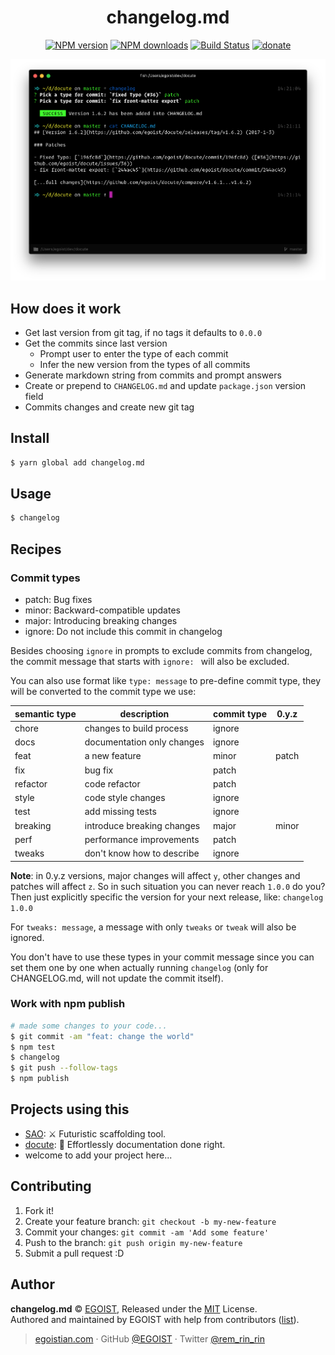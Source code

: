 <h1 align="center">
changelog.md
</h1>

<p align="center"><a href="https://npmjs.com/package/changelog.md"><img src="https://img.shields.io/npm/v/changelog.md.svg?style=flat" alt="NPM version"></a> <a href="https://npmjs.com/package/changelog.md"><img src="https://img.shields.io/npm/dm/changelog.md.svg?style=flat" alt="NPM downloads"></a> <a href="https://circleci.com/gh/EGOIST/changelog.md"><img src="https://img.shields.io/circleci/project/egoist/changelog.md/master.svg?style=flat" alt="Build Status"></a> <a href="https://github.com/egoist/donate"><img src="https://img.shields.io/badge/$-donate-ff69b4.svg?maxAge=2592000&amp;style=flat" alt="donate"></a></p>

<p align="center">
<img src="./media/preview.png" alt="preview" width="700">
</p>

## How does it work

- Get last version from git tag, if no tags it defaults to `0.0.0`
- Get the commits since last version
  - Prompt user to enter the type of each commit
  - Infer the new version from the types of all commits
- Generate markdown string from commits and prompt answers
- Create or prepend to `CHANGELOG.md` and update `package.json` version field
- Commits changes and create new git tag

## Install

```bash
$ yarn global add changelog.md
```

## Usage

```bash
$ changelog
```

## Recipes

### Commit types

- patch: Bug fixes
- minor: Backward-compatible updates
- major: Introducing breaking changes
- ignore: Do not include this commit in changelog

Besides choosing `ignore` in prompts to exclude commits from changelog, the commit message that starts with `ignore: ` will also be excluded.

You can also use format like `type: message` to pre-define commit type, they will be converted to the commit type we use:

|semantic type|description|commit type|0.y.z|
|---|---|---|---|
|chore|changes to build process|ignore||
|docs|documentation only changes|ignore||
|feat|a new feature|minor|patch|
|fix|bug fix|patch||
|refactor|code refactor|patch||
|style|code style changes|ignore||
|test|add missing tests|ignore||
|breaking|introduce breaking changes|major|minor|
|perf|performance improvements|patch||
|tweaks|don't know how to describe|ignore||

**Note**: in 0.y.z versions, major changes will affect `y`, other changes and patches will affect `z`. So in such situation you can never reach `1.0.0` do you? Then just explicitly specific the version for your next release, like: `changelog 1.0.0`

For `tweaks: message`, a message with only `tweaks` or `tweak` will also be ignored.

You don't have to use these types in your commit message since you can set them one by one when actually running `changelog` (only for CHANGELOG.md, will not update the commit itself).

### Work with npm publish

```bash
# made some changes to your code...
$ git commit -am "feat: change the world"
$ npm test
$ changelog
$ git push --follow-tags
$ npm publish
```

## Projects using this

- [SAO](https://github.com/egoist/sao): ⚔️ Futuristic scaffolding tool.
- [docute](https://github.com/egoist/docute): 📜 Effortlessly documentation done right.
- welcome to add your project here...

## Contributing

1. Fork it!
2. Create your feature branch: `git checkout -b my-new-feature`
3. Commit your changes: `git commit -am 'Add some feature'`
4. Push to the branch: `git push origin my-new-feature`
5. Submit a pull request :D


## Author

**changelog.md** © [EGOIST](https://github.com/egoist), Released under the [MIT](./LICENSE) License.<br>
Authored and maintained by EGOIST with help from contributors ([list](https://github.com/egoist/changelog.md/contributors)).

> [egoistian.com](https://egoistian.com) · GitHub [@EGOIST](https://github.com/egoist) · Twitter [@rem_rin_rin](https://twitter.com/rem_rin_rin)
